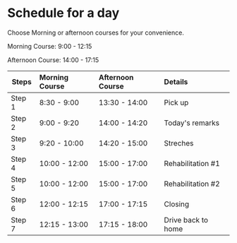 # Schedule for a day

Choose Morning or afternoon courses for your convenience.


Morning Course: 9:00 - 12:15

Afternoon Course: 14:00 - 17:15

| Steps   | Morning Course | Afternoon Course | Details  
|---------|:---------------|:-----------------|:-----------------  
| Step 1  | 8:30 - 9:00    | 13:30 - 14:00    | Pick up  
| Step 2  | 9:00 - 9:20    | 14:00 - 14:20    | Today's remarks  
| Step 3  | 9:20 - 10:00   | 14:20 - 15:00    | Streches  
| Step 4  | 10:00 - 12:00  | 15:00 - 17:00    | Rehabilitation #1
| Step 5  | 10:00 - 12:00  | 15:00 - 17:00    | Rehabilitation #2
| Step 6  | 12:00 - 12:15  | 17:00 - 17:15    | Closing
| Step 7  | 12:15 - 13:00  | 17:15 - 18:00    | Drive back to home
